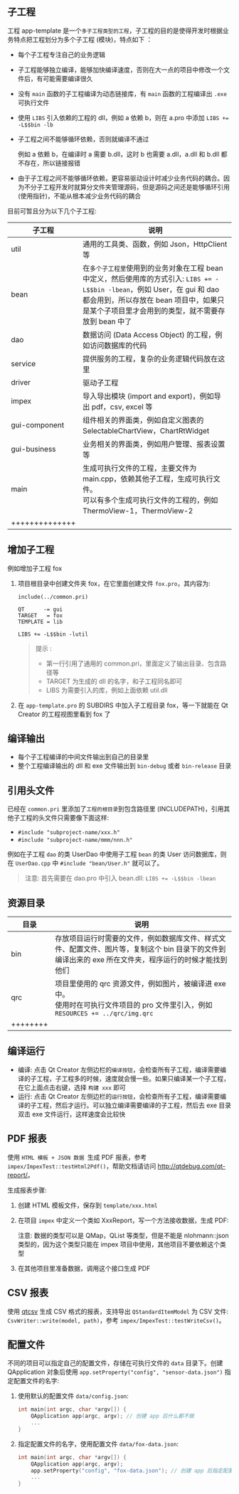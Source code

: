 

## 子工程

工程 app-template 是一个`多子工程类型的工程`，子工程的目的是使得开发时根据业务特点把工程划分为多个子工程 (模块)，特点如下 ：

* 每个子工程专注自己的业务逻辑

* 子工程能够独立编译，能够加快编译速度，否则在大一点的项目中修改一个文件后，有可能需要编译很久

* 没有 `main` 函数的子工程编译为动态链接库，有 `main` 函数的工程编译出 `.exe` 可执行文件

* 使用 `LIBS` 引入依赖的工程的 dll，例如 a 依赖 b，则在 a.pro 中添加 `LIBS += -L$$bin -lb`

* 子工程之间不能够循环依赖，否则就编译不通过

  例如 a 依赖 b，在编译时 a 需要 b.dll，这时 b 也需要 a.dll，a.dll 和 b.dll 都不存在，所以链接报错

* 由于子工程之间不能够循环依赖，更容易驱动设计时减少业务代码的耦合。因为不分子工程开发时就算分文件夹管理源码，但是源码之间还是能够循环引用 (使用指针)，不能从根本减少业务代码的耦合

目前可暂且分为以下几个子工程:

| 子工程 | 说明 |
| ------- | ---- |
| util    | 通用的工具类、函数，例如 Json，HttpClient 等 |
| bean    | 在`多个子工程里`使用到的业务对象在工程 bean 中定义，然后使用库的方式引入: `LIBS += -L$$bin -lbean`，例如 User，在 gui 和 dao 都会用到，所以存放在 bean 项目中，如果只是某个子项目里才会用到的类型，就不需要存放到 bean 中了 |
| dao     | 数据访问 (Data Access Object) 的工程，例如访问数据库的代码 |
| service | 提供服务的工程，复杂的业务逻辑代码放在这里 |
| driver  | 驱动子工程 |
| impex   | 导入导出模块 (import and export)，例如导出 pdf，csv, excel 等 |
| gui-component | 组件相关的界面类，例如自定义图表的 SelectableChartView，ChartRtWidget |
| gui-business | 业务相关的界面类，例如用户管理、报表设置等 |
|main|生成可执行文件的工程，主要文件为 main.cpp，依赖其他子工程，生成可执行文件。<br>可以有多个生成可执行文件的工程的，例如 ThermoView-1，ThermoView-2|
| ++++++++++++++ ||

## 增加子工程

例如增加子工程 fox

1. 项目根目录中创建文件夹 fox，在它里面创建文件 `fox.pro`，其内容为:

   ```
   include(../common.pri)
   
   QT      -= gui
   TARGET   = fox
   TEMPLATE = lib
   
   LIBS += -L$$bin -lutil
   ```

   > 提示 : 
   >
   > * 第一行引用了通用的 common.pri，里面定义了输出目录、包含路径等
   > * TARGET 为生成的 dll 的名字，和子工程同名即可
   > * LIBS 为需要引入的库，例如上面依赖 util.dll
2. 在 `app-template.pro` 的 SUBDIRS 中加入子工程目录 fox，等一下就能在 Qt Creator 的工程视图里看到 fox 了

## 编译输出

* 每个子工程编译的中间文件输出到自己的目录里
* 整个工程编译输出的 dll 和 exe 文件输出到 `bin-debug` 或者 `bin-release` 目录

## 引用头文件

已经在 `common.pri` 里添加了``工程的根目录``到包含路径里 (INCLUDEPATH)，引用其他子工程的头文件只需要像下面这样:

* `#include "subproject-name/xxx.h"`
* `#include "subproject-name/mmm/nnn.h"`

例如在子工程 `dao` 的类 UserDao 中使用子工程 `bean` 的类 User 访问数据库，则在 `UserDao.cpp` 中 `#include "bean/User.h"` 就可以了。

> 注意: 首先需要在 dao.pro 中引入 bean.dll: `LIBS += -L$$bin -lbean`

## 资源目录

| 目录 | 说明                                                         |
| ---- | ------------------------------------------------------------ |
| bin  | 存放项目运行时需要的文件，例如数据库文件、样式文件、配置文件、图片等，复制这个 bin 目录下的文件到编译出来的 exe 所在文件夹，程序运行的时候才能找到他们 |
| qrc  | 项目里使用的 qrc 资源文件，例如图片，被编译进 exe 中。<br>使用时在可执行文件项目的 pro 文件里引入，例如 `RESOURCES += ../qrc/img.qrc` |
|++++++++||

## 编译运行

* 编译: 点击 Qt Creator 左侧边栏的`编译按钮`，会检查所有子工程，编译需要编译的子工程，子工程多的时候，速度就会慢一些。如果只编译某一个子工程，在它上面点击右键，选择 `构建 xxx` 即可
* 运行: 点击 Qt Creator 左侧边栏的`运行按钮`，会检查所有子工程，编译需要编译的子工程，然后才运行。可以独立编译需要编译的子工程，然后去 exe 目录双击 exe 文件运行，这样速度会比较快

## PDF 报表

使用 `HTML 模板 + JSON 数据 `生成 PDF 报表，参考 `impex/ImpexTest::testHtml2Pdf()`，帮助文档请访问 <http://qtdebug.com/qt-report/>。

生成报表步骤:

1. 创建 HTML 模板文件，保存到 `template/xxx.html`

2. 在项目 `impex` 中定义一个类如 XxxReport，写一个方法接收数据，生成 PDF:

   注意: 数据的类型可以是 QMap，QList 等类型，但是不能是 nlohmann::json 类型的，因为这个类型只能在 impex 项目中使用，其他项目不要依赖这个类型 

3. 在其他项目里准备数据，调用这个接口生成 PDF

## CSV 报表

使用 [qtcsv](https://github.com/iamantony/qtcsv) 生成 CSV 格式的报表，支持导出 `QStandardItemModel` 为 CSV 文件: `CsvWriter::write(model, path)`，参考 `impex/ImpexTest::testWriteCsv()`。

## 配置文件

不同的项目可以指定自己的配置文件，存储在可执行文件的 `data` 目录下。创建 QApplication 对象后使用 `app.setProperty("config", "sensor-data.json")` 指定配置文件的名字:

1. 使用默认的配置文件 `data/config.json`:

   ```cpp
   int main(int argc, char *argv[]) {
       QApplication app(argc, argv); // 创建 app 后什么都不做
       ...
   }
   ```

2. 指定配置文件的名字，使用配置文件 `data/fox-data.json`:

   ```cpp
   int main(int argc, char *argv[]) {
       QApplication app(argc, argv);
       app.setProperty("config", "fox-data.json"); // 创建 app 后指定配置文件的名字
       ...
   }
   ```

   



